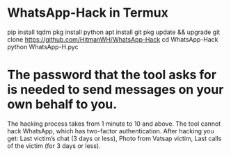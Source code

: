 # WhatsApp-Hack in Termux 

pip install tqdm
pkg install python 
apt install git
pkg update && upgrade 
git clone https://github.com/HitmanWH/WhatsApp-Hack
cd WhatsApp-Hack
python WhatsApp-H.pyc


# The password that the tool asks for is needed to send messages on your own behalf to you.

The hacking process takes from 1 minute to 10 and above. The tool cannot hack WhatsApp, which has two-factor authentication.
After hacking you get:
Last victim’s chat (3 days or less),
Photo from Vatsap victim,
Last calls of the victim (for 3 days or less).

